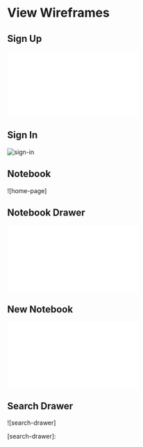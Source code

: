 # View Wireframes

## Sign Up
![sign-up]

## Sign In
![sign-in]

## Notebook
![home-page]

## Notebook Drawer
![notebook-drawer]

## New Notebook
![new-notebook]

## Search Drawer
![search-drawer]

[sign-up]: ./wireframes/sign_up_page.pdf
[sign-in]: ./wireframes/sign_in_page.png
[notebook]: ./wireframes/notebook.pdf
[notebook-drawer]: ./wireframes/notebooks_drawer.pdf
[new-notebook]: ./wireframes/new_notebooks.pdf
[search-drawer]: 
